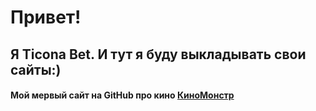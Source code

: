 # Привет! #

## Я Ticona Bet. И тут я буду выкладывать свои  сайты:)


#### Мой  мервый сайт  на GitHub про кино [КиноМонстр](https://morbon.github.io/kinomonster/index.html)
